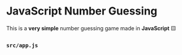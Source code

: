# JavaScript Number Guessing

This is a **very simple** number guessing game made in **JavaScript** 🟨

### `src/app.js`
